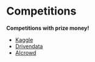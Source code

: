 # Competitions
**Competitions with prize money!**

- [Kaggle](https://www.kaggle.com/competitions)
- [Drivendata](https://www.drivendata.org/)
- [AIcrowd](https://www.aicrowd.com/)
